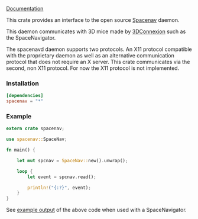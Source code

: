 [Documentation][2]

This crate provides an interface to the open source [Spacenav][0] daemon.

This daemon communicates with 3D mice made by [3DConnexion][1] such as the
SpaceNavigator.

The spacenavd daemon supports two protocols. An X11 protocol compatible with
the proprietary daemon as well as an alternative communication protocol that
does not require an X server. This crate communicates via the second, non X11
protocol. For now the X11 protocol is not implemented.

### Installation

```toml
[dependencies]
spacenav = "*"
```

### Example

```rust
extern crate spacenav;

use spacenav::SpaceNav;

fn main() {

    let mut spcnav = SpaceNav::new().unwrap();

    loop {
        let event = spcnav.read();

        println!("{:?}", event);
    }
}
```

See [example output][3] of the above code when used with a SpaceNavigator.

[0]: http://spacenav.sourceforge.net
[1]: http://www.3dconnexion.com
[2]: https://mfs.github.io/spacenav/spacenav/index.html
[3]: https://asciinema.org/a/80713
